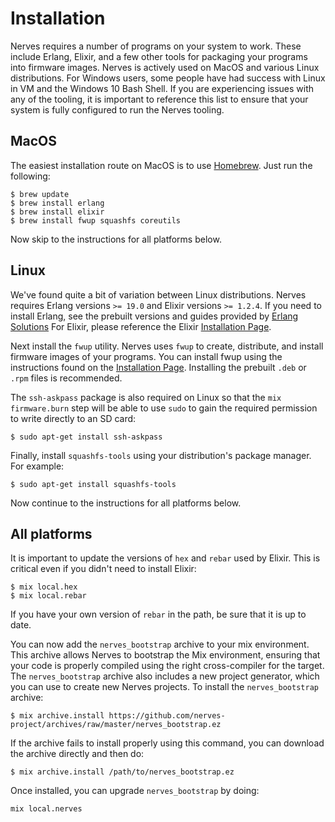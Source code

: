 # Installation

Nerves requires a number of programs on your system to work. These include Erlang, Elixir, and a few other tools for packaging your programs into firmware images. Nerves is actively used on MacOS and various Linux distributions. For Windows users, some people have had success with Linux in VM and the Windows 10 Bash Shell. If you are experiencing issues with any of the tooling, it is important to reference this list to ensure that your system is fully configured to run the Nerves tooling.

## MacOS

The easiest installation route on MacOS is to use [Homebrew](brew.sh). Just run the following:

```
$ brew update
$ brew install erlang
$ brew install elixir
$ brew install fwup squashfs coreutils
```

Now skip to the instructions for all platforms below.

## Linux

We've found quite a bit of variation between Linux distributions. Nerves requires Erlang versions `>= 19.0` and Elixir versions `>= 1.2.4`.
If you need to install Erlang, see the prebuilt versions and guides provided by [Erlang Solutions](https://www.erlang-solutions.com/resources/download.html)
For Elixir, please reference the Elixir [Installation Page](http://elixir-lang.org/install.html).

Next install the `fwup` utility. Nerves uses `fwup` to create, distribute, and install firmware images of your programs. You can install fwup using the instructions found on the [Installation Page](https://github.com/fhunleth/fwup#installing). Installing the prebuilt `.deb` or `.rpm` files is recommended.

The `ssh-askpass` package is also required on Linux so that the `mix firmware.burn` step will be able to use `sudo` to gain the required permission to write directly to an SD card:

```
$ sudo apt-get install ssh-askpass
```

Finally, install `squashfs-tools` using your distribution's package manager. For
example:
```
$ sudo apt-get install squashfs-tools
```

Now continue to the instructions for all platforms below.

## All platforms

It is important to update the versions of `hex` and `rebar` used by Elixir. This is critical even if you didn't need to install Elixir:

```
$ mix local.hex
$ mix local.rebar
```
If you have your own version of `rebar` in the path, be sure that it is up to date.

You can now add the `nerves_bootstrap` archive to your mix environment. This archive allows Nerves to bootstrap the Mix environment, ensuring that your code is properly compiled using the right cross-compiler for the target. The `nerves_bootstrap` archive also includes a new project generator, which you can use to create new Nerves projects. To install the `nerves_bootstrap` archive:

```
$ mix archive.install https://github.com/nerves-project/archives/raw/master/nerves_bootstrap.ez
```

If the archive fails to install properly using this command, you can download the archive directly and then do:

```
$ mix archive.install /path/to/nerves_bootstrap.ez
```

Once installed, you can upgrade `nerves_bootstrap` by doing:

```
mix local.nerves
```
